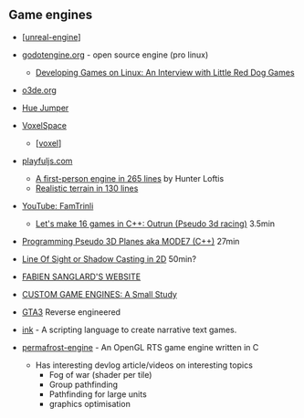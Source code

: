 Game engines
------------

* [[unreal-engine]]
* [godotengine.org](https://godotengine.org/) - open source engine (pro linux)
    * [Developing Games on Linux: An Interview with Little Red Dog Games](https://blog.system76.com/post/654884924769370112/developing-games-on-linux-an-interview-with)
* [o3de.org](https://o3de.org/)
* [Hue Jumper](http://frankforce.com/?p=7427)
* [VoxelSpace](https://github.com/s-macke/VoxelSpace)
    * [[voxel]]
* [playfuljs.com](http://www.playfuljs.com/)
    * [A first-person engine in 265 lines](http://www.playfuljs.com/a-first-person-engine-in-265-lines/) by Hunter Loftis
    * [Realistic terrain in 130 lines](http://www.playfuljs.com/realistic-terrain-in-130-lines/)
* [YouTube: FamTrinli](https://www.youtube.com/user/FamTrinli)
    * [Let's make 16 games in C++: Outrun (Pseudo 3d racing)](https://www.youtube.com/watch?v=N60lBZDEwJ8) 3.5min
* [Programming Pseudo 3D Planes aka MODE7 (C++)](https://www.youtube.com/watch?v=ybLZyY655iY) 27min
* [Line Of Sight or Shadow Casting in 2D](https://www.youtube.com/watch?v=fc3nnG2CG8U) 50min?

* [FABIEN SANGLARD'S WEBSITE](http://fabiensanglard.net/)

* [CUSTOM GAME ENGINES: A Small Study](https://gist.github.com/raysan5/909dc6cf33ed40223eb0dfe625c0de74#custom-game-engines-a-small-study)
  
* [GTA3](https://github.com/GTAmodding/re3) Reverse engineered

* [ink](https://www.inklestudios.com/ink/) - A scripting language to create narrative text games.
* [permafrost-engine](https://github.com/eduard-permyakov/permafrost-engine) - An OpenGL RTS game engine written in C
    * Has interesting devlog article/videos on interesting topics
        * Fog of war (shader per tile)
        * Group pathfinding
        * Pathfinding for large units
        * graphics optimisation

[//begin]: # "Autogenerated link references for markdown compatibility"
[unreal-engine]: unreal-engine.md "Unreal Engine"
[voxel]: voxel.md "Voxel"
[//end]: # "Autogenerated link references"